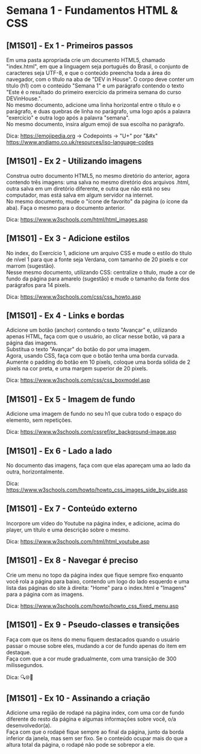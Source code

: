 # Semana 1 - Fundamentos HTML & CSS

## [M1S01] - Ex 1 - Primeiros passos

Em uma pasta apropriada crie um documento HTML5, chamado "index.html", em que a linguagem seja português do Brasil, o conjunto de caracteres seja UTF-8, e que o conteúdo preencha toda a área do navegador, com o título na aba de "DEV in House". O corpo deve conter um título (h1) com o conteúdo "Semana 1" e um parágrafo contendo o texto "Este é o resultado do primeiro exercício da primeira semana do curso DEVinHouse.".  
No mesmo documento, adicione uma linha horizontal entre o título e o parágrafo, e duas quebras de linha no parágrafo, uma logo após a palavra "exercício" e outra logo após a palavra "semana".  
No mesmo documento, insira algum emoji de sua escolha no parágrafo.

Dica: https://emojipedia.org -> Codepoints -> "U+" por "&#x"  
https://www.andiamo.co.uk/resources/iso-language-codes

## [M1S01] - Ex 2 - Utilizando imagens

Construa outro documento HTML5, no mesmo diretório do anterior, agora contendo três imagens: uma salva no mesmo diretório dos arquivos .html, outra salva em um diretório diferente, e outra que não está no seu computador, mas está salva em algum servidor na internet.  
No mesmo documento, mude o "ícone de favorito" da página (o ícone da aba). Faça o mesmo para o documento anterior.

Dica: https://www.w3schools.com/html/html_images.asp

## [M1S01] - Ex 3 - Adicione estilos

No index, do Exercício 1, adicione um arquivo CSS e mude o estilo do título de nível 1 para que a fonte seja Verdana, com tamanho de 20 pixels e cor marrom (sugestão).  
Nesse mesmo documento, utilizando CSS: centralize o título, mude a cor de fundo da página para amarelo (sugestão) e mude o tamanho da fonte dos parágrafos para 14 pixels.

Dica: https://www.w3schools.com/css/css_howto.asp

## [M1S01] - Ex 4 - Links e bordas

Adicione um botão (anchor) contendo o texto "Avançar" e, utilizando apenas HTML, faça com que o usuário, ao clicar nesse botão, vá para a página das imagens.  
Substitua o texto "Avançar" do botão do por uma imagem.  
Agora, usando CSS, faça com que o botão tenha uma borda curvada.  
Aumente o padding do botão em 10 pixels, coloque uma borda sólida de 2 pixels na cor preta, e uma margem superior de 20 pixels.

Dica: https://www.w3schools.com/css/css_boxmodel.asp

## [M1S01] - Ex 5 - Imagem de fundo

Adicione uma imagem de fundo no seu h1 que cubra todo o espaço do elemento, sem repetições.

Dica: https://www.w3schools.com/cssref/pr_background-image.asp

## [M1S01] - Ex 6 - Lado a lado

No documento das imagens, faça com que elas apareçam uma ao lado da outra, horizontalmente.

Dica: https://www.w3schools.com/howto/howto_css_images_side_by_side.asp

## [M1S01] - Ex 7 - Conteúdo externo

Incorpore um vídeo do Youtube na página index, e adicione, acima do player, um título e uma descrição sobre o mesmo.

Dica: https://www.w3schools.com/html/html_youtube.asp

## [M1S01] - Ex 8 - Navegar é preciso

Crie um menu no topo da página index que fique sempre fixo enquanto você rola a página para baixo, contendo um logo do lado esquerdo e uma lista das páginas do site à direita: "Home" para o index.html e "Imagens" para a página com as imagens.

Dica: https://www.w3schools.com/howto/howto_css_fixed_menu.asp

## [M1S01] - Ex 9 - Pseudo-classes e transições

Faça com que os itens do menu fiquem destacados quando o usuário passar o mouse sobre eles, mudando a cor de fundo apenas do item em destaque.  
Faça com que a cor mude gradualmente, com uma transição de 300 milissegundos.

Dica: 🔍🌐🤭

## [M1S01] - Ex 10 - Assinando a criação

Adicione uma região de rodapé na página index, com uma cor de fundo diferente do resto da página e algumas informações sobre você, o/a desenvolvedor(a).  
Faça com que o rodapé fique sempre ao final da página, junto da borda inferior da janela, mas sem ser fixo. Se o conteúdo ocupar mais do que a altura total da página, o rodapé não pode se sobrepor a ele.
